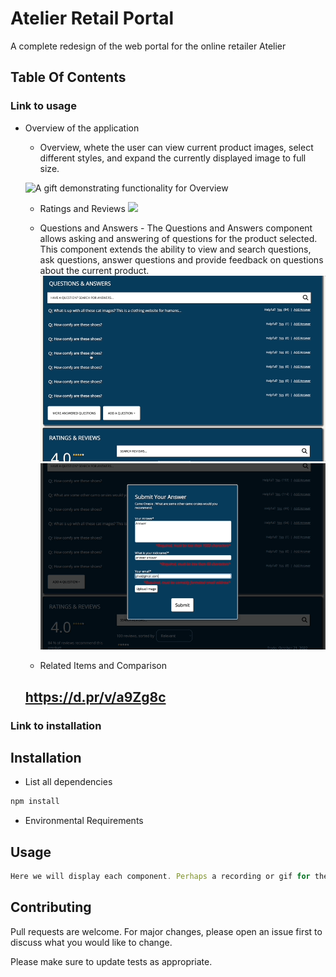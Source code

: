 # Atelier Retail Portal

A complete redesign of the web portal for the online retailer Atelier

## Table Of Contents

### Link to usage

  * Overview of the application
    * Overview, whete the user can view current product images, select different styles, and expand the currently displayed image to full size.

    ![A gift demonstrating functionality for Overview](https://github.com/p-sturtevant/D-D-Class-Builder/blob/main/Oct-29-2022%2016-45-09.gif)


    * Ratings and Reviews
 ![](https://github.com/mphilip9/rfe2209-databases/blob/master/Oct-29-2022%2016-53-47.gif)
   
    * Questions and Answers - The Questions and Answers component allows asking and answering of questions for the product selected. This component extends the ability to view and search questions, ask questions, answer questions and provide feedback on questions about the current product.
    ![A gif demonstrating functionality for Questions and Answers](https://github.com/phodye/RockPaperScissors/blob/main/FEC_QandA_1.gif?raw=true)
    ![A gif demonstrating functionality for Questions and Answers](https://github.com/phodye/RockPaperScissors/blob/main/FEC_QandA_2.gif?raw=true)
    * Related Items and Comparison
    ## https://d.pr/v/a9Zg8c

### Link to installation



## Installation
  * List all dependencies
  ```javascript
  npm install
  ```
  * Environmental Requirements

## Usage

```javascript
Here we will display each component. Perhaps a recording or gif for the visually inclined

```



## Contributing
Pull requests are welcome. For major changes, please open an issue first to discuss what you would like to change.

Please make sure to update tests as appropriate.

